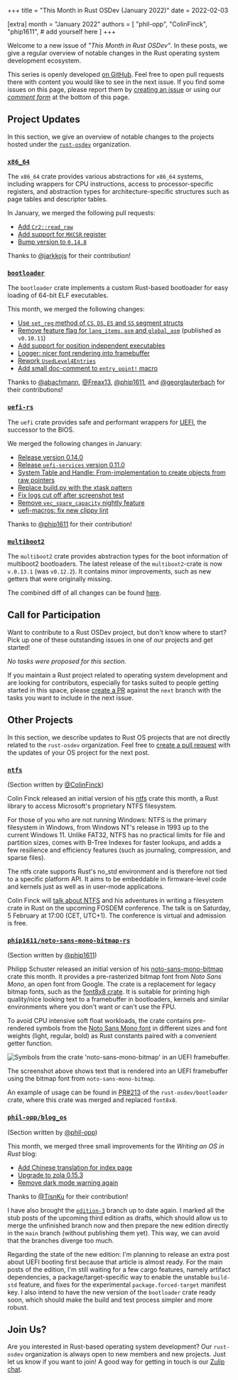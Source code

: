 +++
title = "This Month in Rust OSDev (January 2022)"
date = 2022-02-03

[extra]
month = "January 2022"
authors = [
    "phil-opp",
    "ColinFinck",
    "phip1611",
    # add yourself here
]
+++

Welcome to a new issue of _"This Month in Rust OSDev"_. In these posts, we give a regular overview of notable changes in the Rust operating system development ecosystem.

<!-- more -->

This series is openly developed [on GitHub](https://github.com/rust-osdev/homepage/). Feel free to open pull requests there with content you would like to see in the next issue. If you find some issues on this page, please report them by [creating an issue](https://github.com/rust-osdev/homepage/issues/new) or using our <a href="#comment-form">_comment form_</a> at the bottom of this page.

<!--
    This is a draft for the upcoming "This Month in Rust OSDev (January 2022)" post.
    Feel free to create pull requests against the `next` branch to add your
    content here.
    Please take a look at the past posts on https://rust-osdev.com/ to see the
    general structure of these posts.
-->

## Project Updates

In this section, we give an overview of notable changes to the projects hosted under the [`rust-osdev`] organization.

[`rust-osdev`]: https://github.com/rust-osdev/about

### [`x86_64`](https://github.com/rust-osdev/x86_64)

The `x86_64` crate provides various abstractions for `x86_64` systems, including wrappers for CPU instructions, access to processor-specific registers, and abstraction types for architecture-specific structures such as page tables and descriptor tables.

In January, we merged the following pull requests:

- [Add `Cr2::read_raw`](https://github.com/rust-osdev/x86_64/pull/334)
- [Add support for `MXCSR` register](https://github.com/rust-osdev/x86_64/pull/336)
- [Bump version to `0.14.8`](https://github.com/rust-osdev/x86_64/pull/339)

Thanks to [@jarkkojs](https://github.com/jarkkojs) for their contribution!

### [`bootloader`](https://github.com/rust-osdev/bootloader)

The `bootloader` crate implements a custom Rust-based bootloader for easy loading of 64-bit ELF executables.

This month, we merged the following changes:

- [Use `set_reg` method of `CS`, `DS`, `ES` and `SS` segment structs](https://github.com/rust-osdev/bootloader/pull/211)
- [Remove feature flag for `lang_items`, `asm` and `global_asm`](https://github.com/rust-osdev/bootloader/pull/210) <span class="gray">(published as `v0.10.11`)</span>
- [Add support for position independent executables](https://github.com/rust-osdev/bootloader/pull/206)
- [Logger: nicer font rendering into framebuffer](https://github.com/rust-osdev/bootloader/pull/213)
- [Rework `UsedLevel4Entries`](https://github.com/rust-osdev/bootloader/pull/219)
- [Add small doc-comment to `entry_point!` macro](https://github.com/rust-osdev/bootloader/pull/220)

Thanks to [@abachmann](https://github.com/abachmann), [@Freax13](https://github.com/Freax13), [@phip1611](https://github.com/phip1611), and [@georglauterbach](https://github.com/georglauterbach) for their contributions!

### [`uefi-rs`](https://github.com/rust-osdev/uefi-rs)

The `uefi` crate provides safe and performant wrappers for [UEFI](https://en.wikipedia.org/wiki/Unified_Extensible_Firmware_Interface), the successor to the BIOS.

We merged the following changes in January:

- [Release version 0.14.0](https://github.com/rust-osdev/uefi-rs/pull/341)
- [Release `uefi-services` version 0.11.0](https://github.com/rust-osdev/uefi-rs/pull/342)
- [System Table and Handle: From-implementation to create objects from raw pointers](https://github.com/rust-osdev/uefi-rs/pull/338)
- [Replace build.py with the xtask pattern](https://github.com/rust-osdev/uefi-rs/pull/335)
- [Fix logs cut off after screenshot test](https://github.com/rust-osdev/uefi-rs/pull/336)
- [Remove `vec_spare_capacity` nightly feature](https://github.com/rust-osdev/uefi-rs/pull/347)
- [uefi-macros: fix new clippy lint](https://github.com/rust-osdev/uefi-rs/pull/350)

Thanks to [@phip1611](https://github.com/phip1611) for their contribution!

### [`multiboot2`](https://github.com/rust-osdev/multiboot2)

The `multiboot2` crate provides abstraction types for the boot information of multiboot2 bootloaders.
The latest release of the `multiboot2`-crate is now `v.0.13.1` (was `v0.12.2`). It contains minor improvements,
such as new getters that were originally missing.

The combined diff of all changes can be found [here](https://github.com/rust-osdev/multiboot2/compare/multiboot2-header-v0.1.0...multiboot2-v0.13.1).

## Call for Participation

Want to contribute to a Rust OSDev project, but don't know where to start? Pick up one of these outstanding
issues in one of our projects and get started!

<!--
Please use the following template for adding items:
- [(`repo_name`) Issue Description](https://example.com/link-to-issue)
-->

<span class="gray">

_No tasks were proposed for this section._

</span>

If you maintain a Rust project related to operating system development and are looking for contributors, especially for tasks suited to people getting started in this space, please [create a PR](https://github.com/rust-osdev/homepage/pulls) against the `next` branch with the tasks you want to include in the next issue.

## Other Projects

In this section, we describe updates to Rust OS projects that are not directly related to the `rust-osdev` organization. Feel free to [create a pull request](https://github.com/rust-osdev/homepage/pulls) with the updates of your OS project for the next post.

### [`ntfs`](https://github.com/ColinFinck/ntfs)

<span class="gray">(Section written by [@ColinFinck](https://github.com/ColinFinck))</span>

Colin Finck released an initial version of his [ntfs](https://github.com/ColinFinck/ntfs) crate this month, a Rust library to access Microsoft's proprietary NTFS filesystem.

For those of you who are not running Windows:
NTFS is the primary filesystem in Windows, from Windows NT's release in 1993 up to the current Windows 11.
Unlike FAT32, NTFS has no practical limits for file and partition sizes, comes with B-Tree Indexes for faster lookups, and adds a few resilience and efficiency features (such as journaling, compression, and sparse files). 

The ntfs crate supports Rust's no_std environment and is therefore not tied to a specific platform API.
It aims to be embeddable in firmware-level code and kernels just as well as in user-mode applications.

Colin Finck will [talk about NTFS](https://fosdem.org/2022/schedule/event/misc_ntfs_rust/) and his adventures in writing a filesystem crate in Rust on the upcoming FOSDEM conference.
The talk is on Saturday, 5 February at 17:00 (CET, UTC+1).
The conference is virtual and admission is free.


### [`phip1611/noto-sans-mono-bitmap-rs`](https://github.com/phip1611/noto-sans-mono-bitmap-rs)

<span class="gray">(Section written by [@phip1611](https://github.com/phip1611))</span>

Philipp Schuster released an initial version of his [noto-sans-mono-bitmap](https://github.com/phip1611/noto-sans-mono-bitmap-rs)
crate this month. It provides a pre-rasterized bitmap font from *Noto Sans Mono*, an open font from Google.
The crate is a replacement for legacy bitmap fonts, such as the [font8x8 crate](https://crates.io/crates/font8x8).
It is suitable for printing high quality/nice looking text to a framebuffer in bootloaders, kernels and similar 
environments where you don't want or can't use the FPU.

To avoid CPU intensive soft float workloads, the crate contains pre-rendered symbols from the [Noto Sans Mono font](https://fonts.google.com/noto/specimen/Noto+Sans+Mono)
in different sizes and font weights (light, regular, bold) as Rust constants paired with a convenient getter function.

![Symbols from the crate 'noto-sans-mono-bitmap' in an UEFI framebuffer.](framebuffer-font-noto-sans-mono.png "Symbols from the crate 'noto-sans-mono-bitmap' in an UEFI framebuffer.")

The screenshot above shows text that is rendered into an UEFI framebuffer using the bitmap font 
from `noto-sans-mono-bitmap`.

An example of usage can be found in [PR#213](https://github.com/rust-osdev/bootloader/pull/213) of the 
`rust-osdev/bootloader` crate, where this crate was merged and replaced `font8x8`.

### [`phil-opp/blog_os`](https://github.com/phil-opp/blog_os)

<span class="gray">(Section written by [@phil-opp](https://github.com/phil-opp))</span>

This month, we merged three small improvements for the _Writing an OS in Rust_ blog:

- [Add Chinese translation for index page](https://github.com/phil-opp/blog_os/pull/1067)
- [Upgrade to zola 0.15.3](https://github.com/phil-opp/blog_os/pull/1061)
- [Remove dark mode warning again](https://github.com/phil-opp/blog_os/commit/b24122a6044879d2305e65d30960dc03cd50ff17)

Thanks to [@TisnKu](https://github.com/TisnKu) for their contribution!

I have also brought the [`edition-3`](https://github.com/phil-opp/blog_os/commits/edition-3) branch up to date again. I marked all the stub posts of the upcoming third edition as drafts, which should allow us to merge the unfinished branch now and then prepare the new edition directly in the `main` branch (without publishing them yet). This way, we can avoid that the branches diverge too much.

Regarding the state of the new edition: I'm planning to release an extra post about UEFI booting first because that article is almost ready. For the main posts of the edition, I'm still waiting for a few cargo features, namely artifact dependencies, a package/target-specific way to enable the unstable `build-std` feature, and fixes for the experimental `package.forced-target` manifest key. I also intend to have the new version of the `bootloader` crate ready soon, which should make the build and test process simpler and more robust.

## Join Us?

Are you interested in Rust-based operating system development? Our `rust-osdev` organization is always open to new members and new projects. Just let us know if you want to join! A good way for getting in touch is our [Zulip chat](https://rust-osdev.zulipchat.com).
